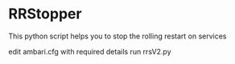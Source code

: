 # RRStopper
This python script helps you to stop the rolling restart on services

edit ambari.cfg with required details
run rrsV2.py 
